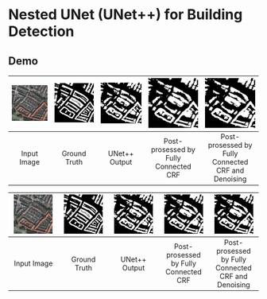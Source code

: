 # Nested UNet (UNet++) for Building Detection

## Demo

| <img src="img/val_img.png" alt="val_img" width="400px"> | <img src="img/val_label.png" alt="val_label" width="400px"> | <img src="img/output.png" alt="output" width="400px"> | <img src="img/CRF.png" alt="CRF" width="400px"> | <img src="img/denoised.png" alt="denoised" width="400px"> |
|:-------------------------------:|:-----------------------------:|:-----------------------------:|:-----------------------------:|:-----------------------------:|
| Input Image | Ground Truth | UNet++ Output | Post-prosessed by Fully Connected CRF |  Post-prosessed by Fully Connected CRF and Denoising |

<table>
    <thead>
        <tr>
            <th align="center" style="width:20%"><a target="_blank" rel="noopener noreferrer" href="/hashi0203/Nested-UNet-Building-Detection/blob/main/img/val_img.png"><img src="img/val_img.png" alt="val_img" width="400px" style="width: 90%;"></a></th>
            <th align="center" style="width:20%"><a target="_blank" rel="noopener noreferrer" href="/hashi0203/Nested-UNet-Building-Detection/blob/main/img/val_label.png"><img src="img/val_label.png" alt="val_label" width="400px" style="width: 90%;"></a></th>
            <th align="center" style="width:20%"><a target="_blank" rel="noopener noreferrer" href="/hashi0203/Nested-UNet-Building-Detection/blob/main/img/output.png"><img src="img/output.png" alt="output" width="400px" style="width: 90%;"></a></th>
            <th align="center" style="width:20%"><a target="_blank" rel="noopener noreferrer" href="/hashi0203/Nested-UNet-Building-Detection/blob/main/img/CRF.png"><img src="img/CRF.png" alt="CRF" width="400px" style="width: 90%;"></a></th>
            <th align="center"><a target="_blank" rel="noopener noreferrer" href="/hashi0203/Nested-UNet-Building-Detection/blob/main/img/denoised.png"><img src="img/denoised.png" alt="denoised" width="400px" style="width: 90%;"></a></th>
        </tr>
    </thead>
    <tbody>
        <tr>
            <td align="center">Input Image</td>
            <td align="center">Ground Truth</td>
            <td align="center">UNet++ Output</td>
            <td align="center">Post-prosessed by Fully Connected CRF</td>
            <td align="center">Post-prosessed by Fully Connected CRF and Denoising</td>
        </tr>
    </tbody>
</table>